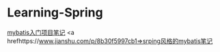 # Learning-Spring
<a href=https://www.jianshu.com/p/500e8d1c9591>mybatis入门项目笔记</a>
<a hrefhttps://www.jianshu.com/p/8b30f5997cb1=>srping风格的mybatis笔记</a>
